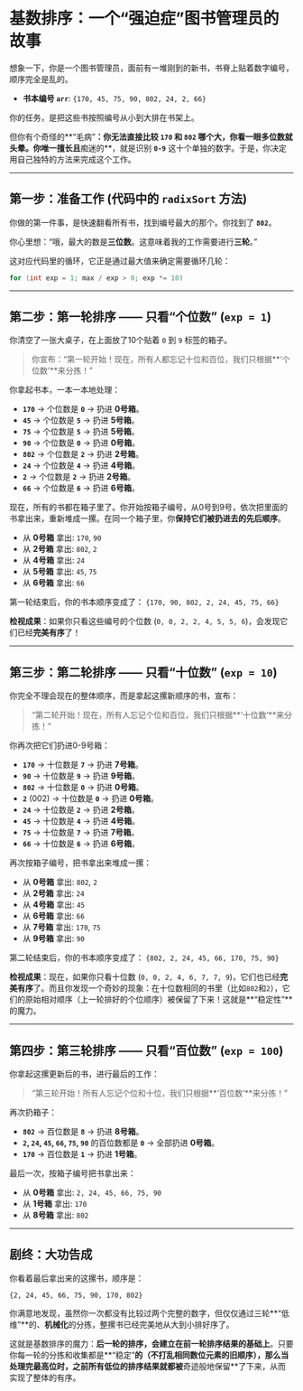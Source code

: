 # 基数排序：一个“强迫症”图书管理员的故事

想象一下，你是一个图书管理员，面前有一堆刚到的新书，书脊上贴着数字编号，顺序完全是乱的。

-   **书本编号 `arr`**: `{170, 45, 75, 90, 802, 24, 2, 66}`

你的任务，是把这些书按照编号从小到大排在书架上。

但你有个奇怪的**“毛病”**：你无法直接比较 `170` 和 `802` 哪个大，你看一眼多位数就头晕。你唯一擅长且**痴迷的**，就是识别 **`0-9`** 这十个单独的数字。于是，你决定用自己独特的方法来完成这个工作。

---

## 第一步：准备工作 (代码中的 `radixSort` 方法)

你做的第一件事，是快速翻看所有书，找到编号最大的那个。你找到了 **`802`**。

你心里想：“哦，最大的数是**三位数**。这意味着我的工作需要进行**三轮**。”

这对应代码里的循环，它正是通过最大值来确定需要循环几轮：
```java
for (int exp = 1; max / exp > 0; exp *= 10)
````

-----

## 第二步：第一轮排序 —— 只看“个位数” (`exp = 1`)

你清空了一张大桌子，在上面放了10个贴着 `0` 到 `9` 标签的箱子。

> 你宣布：“第一轮开始！现在，所有人都忘记十位和百位，我们只根据\*\*‘个位数’\*\*来分拣！”

你拿起书本，一本一本地处理：

  - **`170`** -\> 个位数是 **`0`** -\> 扔进 **0号箱**。
  - **`45`** -\> 个位数是 **`5`** -\> 扔进 **5号箱**。
  - **`75`** -\> 个位数是 **`5`** -\> 扔进 **5号箱**。
  - **`90`** -\> 个位数是 **`0`** -\> 扔进 **0号箱**。
  - **`802`** -\> 个位数是 **`2`** -\> 扔进 **2号箱**。
  - **`24`** -\> 个位数是 **`4`** -\> 扔进 **4号箱**。
  - **`2`** -\> 个位数是 **`2`** -\> 扔进 **2号箱**。
  - **`66`** -\> 个位数是 **`6`** -\> 扔进 **6号箱**。

现在，所有的书都在箱子里了。你开始按箱子编号，从0号到9号，依次把里面的书拿出来，重新堆成一摞。在同一个箱子里，你**保持它们被扔进去的先后顺序**。

  - 从 **0号箱** 拿出: `170`, `90`
  - 从 **2号箱** 拿出: `802`, `2`
  - 从 **4号箱** 拿出: `24`
  - 从 **5号箱** 拿出: `45`, `75`
  - 从 **6号箱** 拿出: `66`

第一轮结束后，你的书本顺序变成了：
`{170, 90, 802, 2, 24, 45, 75, 66}`

**检视成果**：如果你只看这些编号的个位数 (`0, 0, 2, 2, 4, 5, 5, 6`)，会发现它们已经**完美有序**了！

-----

## 第三步：第二轮排序 —— 只看“十位数” (`exp = 10`)

你完全不理会现在的整体顺序，而是拿起这摞新顺序的书，宣布：

> “第二轮开始！现在，所有人忘记个位和百位，我们只根据\*\*‘十位数’\*\*来分拣！”

你再次把它们扔进0-9号箱：

  - **`170`** -\> 十位数是 **`7`** -\> 扔进 **7号箱**。
  - **`90`** -\> 十位数是 **`9`** -\> 扔进 **9号箱**。
  - **`802`** -\> 十位数是 **`0`** -\> 扔进 **0号箱**。
  - **`2`** (002) -\> 十位数是 **`0`** -\> 扔进 **0号箱**。
  - **`24`** -\> 十位数是 **`2`** -\> 扔进 **2号箱**。
  - **`45`** -\> 十位数是 **`4`** -\> 扔进 **4号箱**。
  - **`75`** -\> 十位数是 **`7`** -\> 扔进 **7号箱**。
  - **`66`** -\> 十位数是 **`6`** -\> 扔进 **6号箱**。

再次按箱子编号，把书拿出来堆成一摞：

  - 从 **0号箱** 拿出: `802`, `2`
  - 从 **2号箱** 拿出: `24`
  - 从 **4号箱** 拿出: `45`
  - 从 **6号箱** 拿出: `66`
  - 从 **7号箱** 拿出: `170`, `75`
  - 从 **9号箱** 拿出: `90`

第二轮结束后，你的书本顺序变成了：
`{802, 2, 24, 45, 66, 170, 75, 90}`

**检视成果**：现在，如果你只看十位数 (`0, 0, 2, 4, 6, 7, 7, 9`)，它们也已经**完美有序**了。而且你发现一个奇妙的现象：在十位数相同的书里（比如`802`和`2`），它们的原始相对顺序（上一轮排好的个位顺序）被保留了下来！这就是\*\*“稳定性”\*\*的魔力。

-----

## 第四步：第三轮排序 —— 只看“百位数” (`exp = 100`)

你拿起这摞更新后的书，进行最后的工作：

> “第三轮开始！所有人忘记个位和十位，我们只根据\*\*‘百位数’\*\*来分拣！”

再次扔箱子：

  - **`802`** -\> 百位数是 **`8`** -\> 扔进 **8号箱**。
  - **`2`, `24`, `45`, `66`, `75`, `90`** 的百位数都是 **`0`** -\> 全部扔进 **0号箱**。
  - **`170`** -\> 百位数是 **`1`** -\> 扔进 **1号箱**。

最后一次，按箱子编号把书拿出来：

  - 从 **0号箱** 拿出: `2, 24, 45, 66, 75, 90`
  - 从 **1号箱** 拿出: `170`
  - 从 **8号箱** 拿出: `802`

-----

## 剧终：大功告成

你看着最后拿出来的这摞书，顺序是：

```
{2, 24, 45, 66, 75, 90, 170, 802}
```

你满意地发现，虽然你一次都没有比较过两个完整的数字，但仅仅通过三轮\*\*“低维”\*\*的、**机械化**的分拣，整摞书已经完美地从大到小排好序了。

这就是基数排序的魔力：**后一轮的排序，会建立在前一轮排序结果的基础上**。只要你每一轮的分拣和收集都是\*\*“稳定”**的（不打乱相同数位元素的旧顺序），那么当处理完最高位时，之前所有低位的排序结果就都被**奇迹般地保留\*\*了下来，从而实现了整体的有序。

```
```
